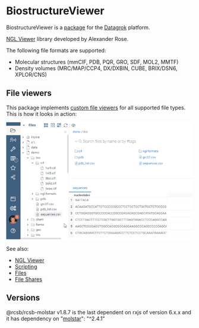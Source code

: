# BiostructureViewer

BiostructureViewer is a [package](https://datagrok.ai/help/develop/develop#packages) for
the [Datagrok](https://datagrok.ai) platform.

[NGL Viewer](https://nglviewer.org/) library developed by Alexander Rose.

The following file formats are supported:

* Molecular structures (mmCIF, PDB, PQR, GRO, SDF, MOL2, MMTF)
* Density volumes (MRC/MAP/CCP4, DX/DXBIN, CUBE, BRIX/DSN6, XPLOR/CNS)

## File viewers

This package implements [custom file viewers](../../help/develop/how-to/create-custom-file-viewers.md)
for all supported file types. This is how it looks in action:

![viewers](../../help/access/file-shares-file-viewers.gif)

See also:

* [NGL Viewer](https://nglviewer.org/)
* [Scripting](https://datagrok.ai/help/compute/scripting)
* [Files](https://datagrok.ai/help/access/connectors/files)
* [File Shares](https://datagrok.ai/help/access/file-shares)

## Versions

@rcsb/rcsb-molstar v1.8.7 is the last dependent on rxjs of version 6.x.x
and it has dependency on "[molstar](https://github.com/molstar/molstar)": "^2.4.1"
